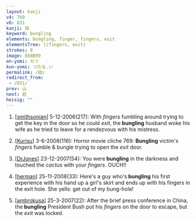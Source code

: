 ```yaml
---
layout: kanji
v4: 769
v6: 831
kanji: 拙
keyword: bungling
elements: bungling, finger, fingers, exit
elementsTree: l(fingers, exit)
strokes: 8
image: E68B99
on-yomi: セツ
kun-yomi: つたな.い
permalink: /拙/
redirect_from:
 - /831/
prev: 山
next: 岩
heisig: ""
---
```


1) [<a href="http://kanji.koohii.com/profile/smithsonian">smithsonian</a>] 5-12-2006(217): With <em>fingers</em> fumbling around trying to get the key in the door so he could <em>exit</em>, the<strong> bungling</strong> husband woke his wife as he tried to leave for a rendezvous with his mistress.

2) [<a href="http://kanji.koohii.com/profile/Kurisu">Kurisu</a>] 3-6-2008(116): Horror movie cliche 769: <strong>Bungling</strong> victim&#039;s <em>fingers</em> fumble &amp; bungle trying to open the <em>exit</em> door.

3) [<a href="http://kanji.koohii.com/profile/DrJones">DrJones</a>] 23-12-2007(54): You were<strong> bungling</strong> in the darkness and touched the <em>cactus</em> with your <em>fingers</em>. OUCH!!

4) [<a href="http://kanji.koohii.com/profile/herman">herman</a>] 25-11-2008(33): Here&#039;s a guy who&#039;s<strong> bungling</strong> his first experience with his hand up a girl&#039;s skirt and ends up with his fingers in the exit hole. She yells: get out of my bung-hole!

5) [<a href="http://kanji.koohii.com/profile/ambrokusa">ambrokusa</a>] 25-3-2007(22): After the brief press conference in China, the<strong> bungling</strong> President Bush put his <em>fingers</em> on the door to escape, but the <em>exit</em> was locked.

